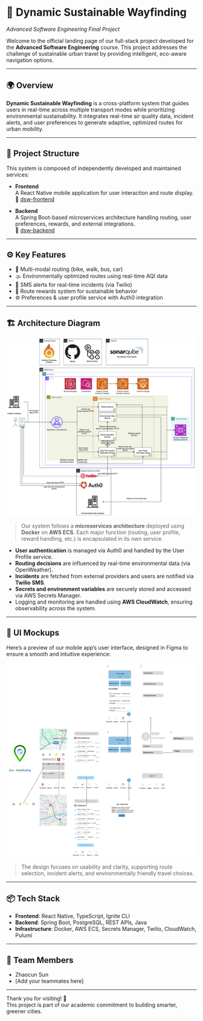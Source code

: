 # 🚦 Dynamic Sustainable Wayfinding
*Advanced Software Engineering Final Project*

Welcome to the official landing page of our full-stack project developed for the **Advanced Software Engineering** course. This project addresses the challenge of sustainable urban travel by providing intelligent, eco-aware navigation options.

---

## 🌍 Overview

**Dynamic Sustainable Wayfinding** is a cross-platform system that guides users in real-time across multiple transport modes while prioritizing environmental sustainability. It integrates real-time air quality data, incident alerts, and user preferences to generate adaptive, optimized routes for urban mobility.

---

## 🧩 Project Structure

This system is composed of independently developed and maintained services:

- **Frontend**  
  A React Native mobile application for user interaction and route display.  
  🔗 [dsw-frontend](https://github.com/ASE-group10/dsw-frontend)

- **Backend**  
  A Spring Boot-based microservices architecture handling routing, user preferences, rewards, and external integrations.  
  🔗 [dsw-backend](https://github.com/ASE-group10/dsw-backend)

---

## ⚙️ Key Features

- 🚴 Multi-modal routing (bike, walk, bus, car)
- 🌫️ Environmentally optimized routes using real-time AQI data
- 📱 SMS alerts for real-time incidents (via Twilio)
- 🎯 Route rewards system for sustainable behavior
- ⚙️ Preferences & user profile service with Auth0 integration
---

## 🏗️ Architecture Diagram
![system-architecture](images/system-architecture.png)

> Our system follows a **microservices architecture** deployed using **Docker** on **AWS ECS**. Each major function (routing, user profile, reward handling, etc.) is encapsulated in its own service.

- **User authentication** is managed via Auth0 and handled by the User Profile service.
- **Routing decisions** are influenced by real-time environmental data (via OpenWeather).
- **Incidents** are fetched from external providers and users are notified via **Twilio SMS**.
- **Secrets and environment variables** are securely stored and accessed via AWS Secrets Manager.
- Logging and monitoring are handled using **AWS CloudWatch**, ensuring observability across the system.

---

## 🎨 UI Mockups

Here’s a preview of our mobile app’s user interface, designed in Figma to ensure a smooth and intuitive experience:

![Figma Preview](images/figma.png)

> The design focuses on usability and clarity, supporting route selection, incident alerts, and environmentally friendly travel choices.

---
## 📦 Tech Stack

- **Frontend**: React Native, TypeScript, Ignite CLI
- **Backend**: Spring Boot, PostgreSQL, REST APIs, Java
- **Infrastructure**: Docker, AWS ECS, Secrets Manager, Twilio, CloudWatch, Pulumi

---

## 👥 Team Members

- Zhaocun Sun
- [Add your teammates here]

---

Thank you for visiting! 🌱  
This project is part of our academic commitment to building smarter, greener cities.
